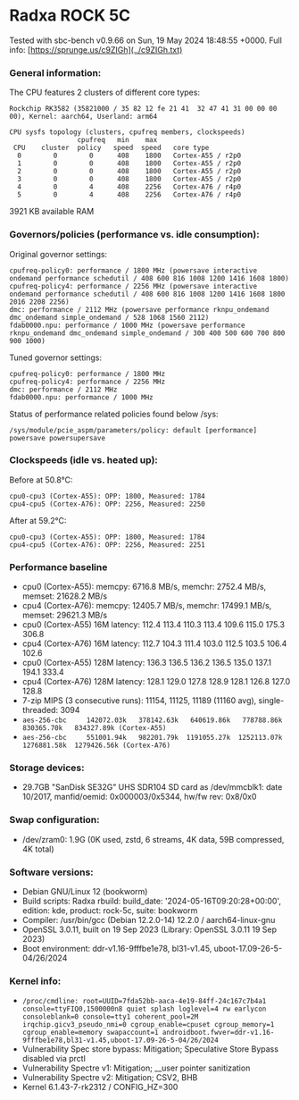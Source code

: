 # Radxa ROCK 5C

Tested with sbc-bench v0.9.66 on Sun, 19 May 2024 18:48:55 +0000. Full info: [https://sprunge.us/c9ZIGh](../c9ZIGh.txt)

### General information:

The CPU features 2 clusters of different core types:

    Rockchip RK3582 (35821000 / 35 82 12 fe 21 41  32 47 41 31 00 00 00 00), Kernel: aarch64, Userland: arm64
    
    CPU sysfs topology (clusters, cpufreq members, clockspeeds)
                     cpufreq   min    max
     CPU    cluster  policy   speed  speed   core type
      0        0        0      408    1800   Cortex-A55 / r2p0
      1        0        0      408    1800   Cortex-A55 / r2p0
      2        0        0      408    1800   Cortex-A55 / r2p0
      3        0        0      408    1800   Cortex-A55 / r2p0
      4        0        4      408    2256   Cortex-A76 / r4p0
      5        0        4      408    2256   Cortex-A76 / r4p0

3921 KB available RAM

### Governors/policies (performance vs. idle consumption):

Original governor settings:

    cpufreq-policy0: performance / 1800 MHz (powersave interactive ondemand performance schedutil / 408 600 816 1008 1200 1416 1608 1800)
    cpufreq-policy4: performance / 2256 MHz (powersave interactive ondemand performance schedutil / 408 600 816 1008 1200 1416 1608 1800 2016 2208 2256)
    dmc: performance / 2112 MHz (powersave performance rknpu_ondemand dmc_ondemand simple_ondemand / 528 1068 1560 2112)
    fdab0000.npu: performance / 1000 MHz (powersave performance rknpu_ondemand dmc_ondemand simple_ondemand / 300 400 500 600 700 800 900 1000)

Tuned governor settings:

    cpufreq-policy0: performance / 1800 MHz
    cpufreq-policy4: performance / 2256 MHz
    dmc: performance / 2112 MHz
    fdab0000.npu: performance / 1000 MHz

Status of performance related policies found below /sys:

    /sys/module/pcie_aspm/parameters/policy: default [performance] powersave powersupersave

### Clockspeeds (idle vs. heated up):

Before at 50.8°C:

    cpu0-cpu3 (Cortex-A55): OPP: 1800, Measured: 1784 
    cpu4-cpu5 (Cortex-A76): OPP: 2256, Measured: 2250 

After at 59.2°C:

    cpu0-cpu3 (Cortex-A55): OPP: 1800, Measured: 1784 
    cpu4-cpu5 (Cortex-A76): OPP: 2256, Measured: 2251 

### Performance baseline

  * cpu0 (Cortex-A55): memcpy: 6716.8 MB/s, memchr: 2752.4 MB/s, memset: 21628.2 MB/s
  * cpu4 (Cortex-A76): memcpy: 12405.7 MB/s, memchr: 17499.1 MB/s, memset: 29621.3 MB/s
  * cpu0 (Cortex-A55) 16M latency: 112.4 113.4 110.3 113.4 109.6 115.0 175.3 306.8 
  * cpu4 (Cortex-A76) 16M latency: 112.7 104.3 111.4 103.0 112.5 103.5 106.4 102.6 
  * cpu0 (Cortex-A55) 128M latency: 136.3 136.5 136.2 136.5 135.0 137.1 194.1 333.4 
  * cpu4 (Cortex-A76) 128M latency: 128.1 129.0 127.8 128.9 128.1 126.8 127.0 128.8 
  * 7-zip MIPS (3 consecutive runs): 11154, 11125, 11189 (11160 avg), single-threaded: 3094
  * `aes-256-cbc     142072.03k   378142.63k   640619.86k   778788.86k   830365.70k   834327.89k (Cortex-A55)`
  * `aes-256-cbc     551001.94k   982201.79k  1191055.27k  1252113.07k  1276881.58k  1279426.56k (Cortex-A76)`

### Storage devices:

  * 29.7GB "SanDisk SE32G" UHS SDR104 SD card as /dev/mmcblk1: date 10/2017, manfid/oemid: 0x000003/0x5344, hw/fw rev: 0x8/0x0

### Swap configuration:

  * /dev/zram0: 1.9G (0K used, zstd, 6 streams, 4K data, 59B compressed, 4K total)

### Software versions:

  * Debian GNU/Linux 12 (bookworm)
  * Build scripts: Radxa rbuild: build_date: '2024-05-16T09:20:28+00:00', edition: kde, product: rock-5c, suite: bookworm
  * Compiler: /usr/bin/gcc (Debian 12.2.0-14) 12.2.0 / aarch64-linux-gnu
  * OpenSSL 3.0.11, built on 19 Sep 2023 (Library: OpenSSL 3.0.11 19 Sep 2023)    
  * Boot environment: ddr-v1.16-9fffbe1e78, bl31-v1.45, uboot-17.09-26-5-04/26/2024

### Kernel info:

  * `/proc/cmdline: root=UUID=7fda52bb-aaca-4e19-84ff-24c167c7b4a1 console=ttyFIQ0,1500000n8 quiet splash loglevel=4 rw earlycon consoleblank=0 console=tty1 coherent_pool=2M irqchip.gicv3_pseudo_nmi=0 cgroup_enable=cpuset cgroup_memory=1 cgroup_enable=memory swapaccount=1 androidboot.fwver=ddr-v1.16-9fffbe1e78,bl31-v1.45,uboot-17.09-26-5-04/26/2024`
  * Vulnerability Spec store bypass: Mitigation; Speculative Store Bypass disabled via prctl
  * Vulnerability Spectre v1:        Mitigation; __user pointer sanitization
  * Vulnerability Spectre v2:        Mitigation; CSV2, BHB
  * Kernel 6.1.43-7-rk2312 / CONFIG_HZ=300